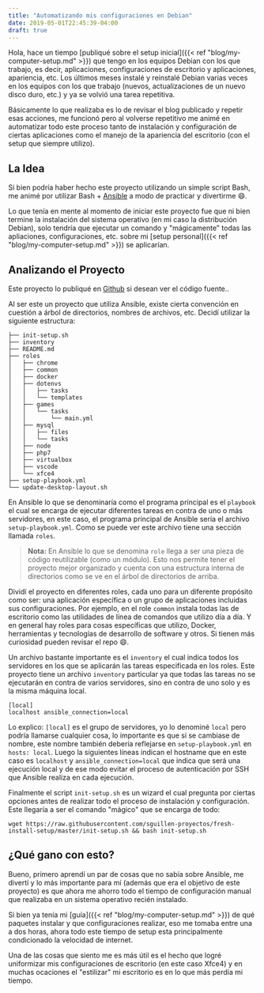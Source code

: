 ```yaml
---
title: "Automatizando mis configuraciones en Debian"
date: 2019-05-01T22:45:39-04:00
draft: true
---
```


Hola, hace un tiempo [publiqué sobre el setup inicial]({{< ref "blog/my-computer-setup.md" >}}) que tengo en los equipos Debian con los que trabajo, es decir, aplicaciones, configuraciones de escritorio y aplicaciones, apariencia, etc. Los últimos meses instalé y reinstalé Debian varias veces en los equipos con los que trabajo (nuevos, actualizaciones de un nuevo disco duro, etc.) y ya se volvió una tarea repetitiva.

Básicamente lo que realizaba es lo de revisar el blog publicado y repetir esas acciones, me funcionó pero al volverse repetitivo me animé en automatizar todo este proceso tanto de instalación y configuración de ciertas aplicaciones como el manejo de la apariencia del escritorio (con el setup que siempre utilizo).


## La Idea
Si bien podría haber hecho este proyecto utilizando un simple script Bash, me animé por utilizar Bash + [Ansible](https://docs.ansible.com/) a modo de practicar y divertirme :smile:.

Lo que tenía en mente al momento de iniciar este proyecto fue que ni bien termine la instalación del sistema operativo (en mi caso la distribución Debian), solo tendría que ejecutar un comando y "mágicamente" todas las apliaciones, configuraciones, etc. sobre mi [setup personal]({{< ref "blog/my-computer-setup.md" >}}) se aplicarían.

## Analizando el Proyecto
Este proyecto lo publiqué en [Github](https://github.com/sguillen-proyectos/fresh-install-setup/) si desean ver el código fuente..

Al ser este un proyecto que utiliza Ansible, existe cierta convención en cuestión a árbol de directorios, nombres de archivos, etc. Decidí utilizar la siguiente estructura:

```
├── init-setup.sh
├── inventory
├── README.md
├── roles
│   ├── chrome
│   ├── common
│   ├── docker
│   ├── dotenvs
│   │   ├── tasks
│   │   └── templates
│   ├── games
│   │   └── tasks
│   │       └── main.yml
│   ├── mysql
│   │   ├── files
│   │   └── tasks
│   ├── node
│   ├── php7
│   ├── virtualbox
│   ├── vscode
│   └── xfce4
├── setup-playbook.yml
└── update-desktop-layout.sh
```

En Ansible lo que se denominaría como el programa principal es el `playbook` el cual se encarga de ejecutar diferentes tareas en contra de uno o más servidores, en este caso, el programa principal de Ansible sería el archivo `setup-playbook.yml`. Como se puede ver este archivo tiene una sección llamada `roles`.

> **Nota:** En Ansible lo que se denomina `role` llega a ser una pieza de código reutilizable (como un módulo). Esto nos permite tener el proyecto mejor organizado y cuenta con una estructura interna de directorios como se ve en el árbol de directorios de arriba.

Dividí el proyecto en diferentes roles, cada uno para un diferente propósito como ser: una aplicación específica o un grupo de aplicaciones incluidas sus configuraciones. Por ejemplo, en el role `common` instala todas las de escritorio como las utilidades de línea de comandos que utilizo día a día. Y en general hay roles para cosas específicas que utilizo, Docker, herramientas y tecnologías de desarrollo de software y otros. Si tienen más curiosidad pueden revisar el repo :smile:.

Un archivo bastante importante es el `inventory` el cual indica todos los servidores en los que se aplicarán las tareas especificada en los roles. Este proyecto tiene un archivo `inventory` particular ya que todas las tareas no se ejecutarán en contra de varios servidores, sino en contra de uno solo y es la misma máquina local.

```
[local]
localhost ansible_connection=local
```

Lo explico: `[local]` es el grupo de servidores, yo lo denominé `local` pero podría llamarse cualquier cosa, lo importante es que si se cambiase de nombre, este nombre también debería reflejarse en `setup-playbook.yml` en `hosts: local`. Luego la siguientes líneas indican el hostname que en este caso es `localhost` y `ansible_connection=local` que indica que será una ejecución local y de ese modo evitar el proceso de autenticación por SSH que Ansible realiza en cada ejecución.

Finalmente el script `init-setup.sh` es un wizard el cual pregunta por ciertas opciones antes de realizar todo el proceso de instalación y configuración. Este llegaría a ser el comando "mágico" que se encarga de todo:

```
wget https://raw.githubusercontent.com/sguillen-proyectos/fresh-install-setup/master/init-setup.sh && bash init-setup.sh
```

## ¿Qué gano con esto?
Bueno, primero aprendí un par de cosas que no sabía sobre Ansible, me divertí y lo más importante para mí (además que era el objetivo de este proyecto) es que ahora me ahorro todo el tiempo de configuración manual que realizaba en un sistema operativo recién instalado.

Si bien ya tenía mi [guía]({{< ref "blog/my-computer-setup.md" >}}) de qué paquetes instalar y que configuraciones realizar, eso me tomaba entre una a dos horas, ahora todo este tiempo de setup esta principalmente condicionado la velocidad de internet.

Una de las cosas que siento me es más útil es el hecho que logré uniformizar mis configuraciones de escritorio (en este caso Xfce4) y en muchas ocaciones el "estilizar" mi escritorio es en lo que más perdía mi tiempo.
